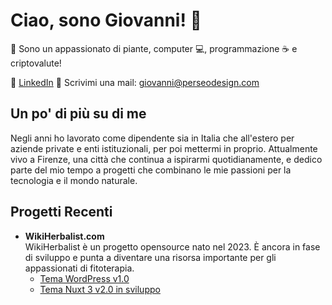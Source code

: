 # Ciao, sono Giovanni! 👋

🌱 Sono un appassionato di piante, computer 💻, programmazione ☕ e criptovalute!

🔗 [LinkedIn](https://www.linkedin.com/in/giovannimanetti/)
📧 Scrivimi una mail: giovanni@perseodesign.com

## Un po' di più su di me

Negli anni ho lavorato come dipendente sia in Italia che all'estero per aziende private e enti istituzionali, per poi mettermi in proprio. Attualmente vivo a Firenze, una città che continua a ispirarmi quotidianamente, e dedico parte del mio tempo a progetti che combinano le mie passioni per la tecnologia e il mondo naturale.

## Progetti Recenti

- **WikiHerbalist.com**  
  WikiHerbalist è un progetto opensource nato nel 2023. È ancora in fase di sviluppo e punta a diventare una risorsa importante per gli appassionati di fitoterapia.  
  - [Tema WordPress v1.0](https://github.com/giovannimanetti11/perseowiki)
  - [Tema Nuxt 3 v2.0 in sviluppo](https://github.com/giovannimanetti11/PerseoNXT)
